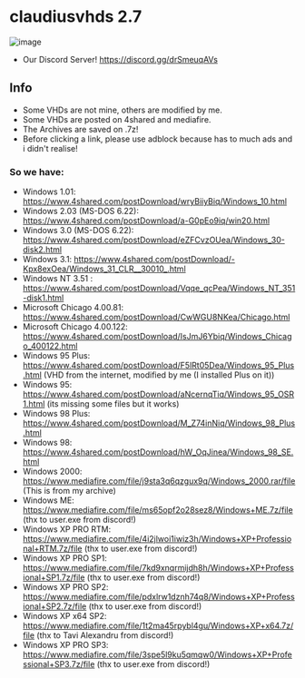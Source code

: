 # claudiusvhds 2.7

![image](https://user-images.githubusercontent.com/44729903/111039518-27c19d80-8437-11eb-8dd0-3a17780a5401.png)
- Our Discord Server! https://discord.gg/drSmeuqAVs
## Info
- Some VHDs are not mine, others are modified by me.
- Some VHDs are posted on 4shared and mediafire.
- The Archives are saved on .7z!
- Before clicking a link, please use adblock because has to much ads and i didn't realise!
### So we have: 
- Windows 1.01: https://www.4shared.com/postDownload/wryBiiyBiq/Windows_10.html
- Windows 2.03 (MS-DOS 6.22): https://www.4shared.com/postDownload/a-G0pEo9iq/win20.html
- Windows 3.0 (MS-DOS 6.22): https://www.4shared.com/postDownload/eZFCvzOUea/Windows_30-disk2.html
- Windows 3.1: https://www.4shared.com/postDownload/-Kpx8exOea/Windows_31_CLR__30010_.html
- Windows NT 3.51 : https://www.4shared.com/postDownload/Vqqe_qcPea/Windows_NT_351-disk1.html
- Microsoft Chicago 4.00.81: https://www.4shared.com/postDownload/CwWGU8NKea/Chicago.html
- Microsoft Chicago 4.00.122: https://www.4shared.com/postDownload/IsJmJ6Ybiq/Windows_Chicago_400122.html
- Windows 95 Plus: https://www.4shared.com/postDownload/F5lRt05Dea/Windows_95_Plus.html (VHD from the internet, modified by me (I installed Plus on it))
- Windows 95: https://www.4shared.com/postDownload/aNcernqTiq/Windows_95_OSR1.html (its missing some files but it works)
- Windows 98 Plus: https://www.4shared.com/postDownload/M_Z74inNiq/Windows_98_Plus.html
- Windows 98: https://www.4shared.com/postDownload/hW_OqJinea/Windows_98_SE.html
- Windows 2000: https://www.mediafire.com/file/j9sta3q6qzgux9q/Windows_2000.rar/file (This is from my archive)
- Windows ME: https://www.mediafire.com/file/ms65opf2o28sez8/Windows+ME.7z/file (thx to user.exe from discord!)
- Windows XP PRO RTM: https://www.mediafire.com/file/4i2jlwoi1iwiz3h/Windows+XP+Professional+RTM.7z/file (thx to user.exe from discord!)
- Windows XP PRO SP1: https://www.mediafire.com/file/7kd9xnqrmijdh8h/Windows+XP+Professional+SP1.7z/file (thx to user.exe from discord!)
- Windows XP PRO SP2: https://www.mediafire.com/file/pdxlrw1dznh74q8/Windows+XP+Professional+SP2.7z/file (thx to user.exe from discord!)
- Windows XP x64 SP2: https://www.mediafire.com/file/1t2ma45rpybl4gu/Windows+XP+x64.7z/file (thx to Tavi Alexandru from discord!)
- Windows XP PRO SP3: https://www.mediafire.com/file/3spe5l9ku5qmqw0/Windows+XP+Professional+SP3.7z/file (thx to user.exe from discord!)
